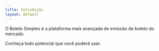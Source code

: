 ```yaml
---
title: Introdução
layout: default
---
```


O Boleto Simples é a plataforma mais avançada de emissão de boleto do mercado.

Conheça todo potencial que você poderá usar.